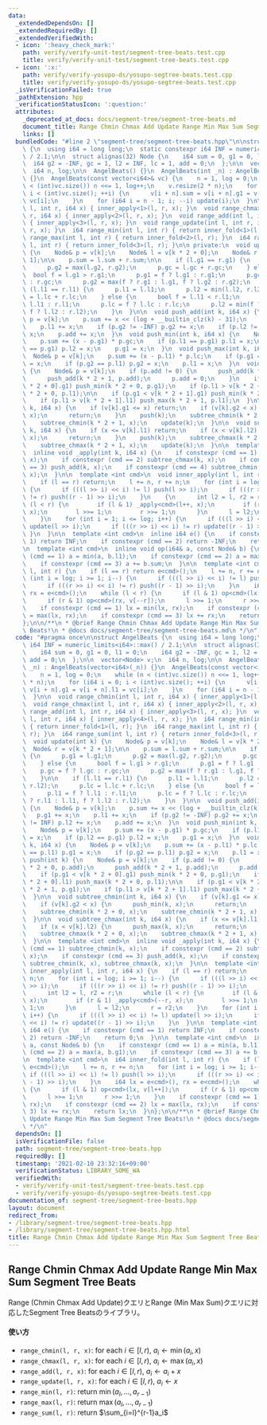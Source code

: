```yaml
---
data:
  _extendedDependsOn: []
  _extendedRequiredBy: []
  _extendedVerifiedWith:
  - icon: ':heavy_check_mark:'
    path: verify/verify-unit-test/segment-tree-beats.test.cpp
    title: verify/verify-unit-test/segment-tree-beats.test.cpp
  - icon: ':x:'
    path: verify/verify-yosupo-ds/yosupo-segtree-beats.test.cpp
    title: verify/verify-yosupo-ds/yosupo-segtree-beats.test.cpp
  _isVerificationFailed: true
  _pathExtension: hpp
  _verificationStatusIcon: ':question:'
  attributes:
    _deprecated_at_docs: docs/segment-tree/segment-tree-beats.md
    document_title: Range Chmin Chmax Add Update Range Min Max Sum Segment Tree Beats!
    links: []
  bundledCode: "#line 2 \"segment-tree/segment-tree-beats.hpp\"\n\nstruct AngelBeats\
    \ {\n  using i64 = long long;\n  static constexpr i64 INF = numeric_limits<i64>::max()\
    \ / 2.1;\n\n  struct alignas(32) Node {\n    i64 sum = 0, g1 = 0, l1 = 0;\n  \
    \  i64 g2 = -INF, gc = 1, l2 = INF, lc = 1, add = 0;\n  };\n\n  vector<Node> v;\n\
    \  i64 n, log;\n\n  AngelBeats() {}\n  AngelBeats(int _n) : AngelBeats(vector<i64>(_n))\
    \ {}\n  AngelBeats(const vector<i64>& vc) {\n    n = 1, log = 0;\n    while (n\
    \ < (int)vc.size()) n <<= 1, log++;\n    v.resize(2 * n);\n    for (i64 i = 0;\
    \ i < (int)vc.size(); ++i) {\n      v[i + n].sum = v[i + n].g1 = v[i + n].l1 =\
    \ vc[i];\n    }\n    for (i64 i = n - 1; i; --i) update(i);\n  }\n\n  void range_chmin(int\
    \ l, int r, i64 x) { inner_apply<1>(l, r, x); }\n  void range_chmax(int l, int\
    \ r, i64 x) { inner_apply<2>(l, r, x); }\n  void range_add(int l, int r, i64 x)\
    \ { inner_apply<3>(l, r, x); }\n  void range_update(int l, int r, i64 x) { inner_apply<4>(l,\
    \ r, x); }\n  i64 range_min(int l, int r) { return inner_fold<1>(l, r); }\n  i64\
    \ range_max(int l, int r) { return inner_fold<2>(l, r); }\n  i64 range_sum(int\
    \ l, int r) { return inner_fold<3>(l, r); }\n\n private:\n  void update(int k)\
    \ {\n    Node& p = v[k];\n    Node& l = v[k * 2 + 0];\n    Node& r = v[k * 2 +\
    \ 1];\n\n    p.sum = l.sum + r.sum;\n\n    if (l.g1 == r.g1) {\n      p.g1 = l.g1;\n\
    \      p.g2 = max(l.g2, r.g2);\n      p.gc = l.gc + r.gc;\n    } else {\n    \
    \  bool f = l.g1 > r.g1;\n      p.g1 = f ? l.g1 : r.g1;\n      p.gc = f ? l.gc\
    \ : r.gc;\n      p.g2 = max(f ? r.g1 : l.g1, f ? l.g2 : r.g2);\n    }\n\n    if\
    \ (l.l1 == r.l1) {\n      p.l1 = l.l1;\n      p.l2 = min(l.l2, r.l2);\n      p.lc\
    \ = l.lc + r.lc;\n    } else {\n      bool f = l.l1 < r.l1;\n      p.l1 = f ?\
    \ l.l1 : r.l1;\n      p.lc = f ? l.lc : r.lc;\n      p.l2 = min(f ? r.l1 : l.l1,\
    \ f ? l.l2 : r.l2);\n    }\n  }\n\n  void push_add(int k, i64 x) {\n    Node&\
    \ p = v[k];\n    p.sum += x << (log + __builtin_clz(k) - 31);\n    p.g1 += x;\n\
    \    p.l1 += x;\n    if (p.g2 != -INF) p.g2 += x;\n    if (p.l2 != INF) p.l2 +=\
    \ x;\n    p.add += x;\n  }\n  void push_min(int k, i64 x) {\n    Node& p = v[k];\n\
    \    p.sum += (x - p.g1) * p.gc;\n    if (p.l1 == p.g1) p.l1 = x;\n    if (p.l2\
    \ == p.g1) p.l2 = x;\n    p.g1 = x;\n  }\n  void push_max(int k, i64 x) {\n  \
    \  Node& p = v[k];\n    p.sum += (x - p.l1) * p.lc;\n    if (p.g1 == p.l1) p.g1\
    \ = x;\n    if (p.g2 == p.l1) p.g2 = x;\n    p.l1 = x;\n  }\n  void push(int k)\
    \ {\n    Node& p = v[k];\n    if (p.add != 0) {\n      push_add(k * 2 + 0, p.add);\n\
    \      push_add(k * 2 + 1, p.add);\n      p.add = 0;\n    }\n    if (p.g1 < v[k\
    \ * 2 + 0].g1) push_min(k * 2 + 0, p.g1);\n    if (p.l1 > v[k * 2 + 0].l1) push_max(k\
    \ * 2 + 0, p.l1);\n\n    if (p.g1 < v[k * 2 + 1].g1) push_min(k * 2 + 1, p.g1);\n\
    \    if (p.l1 > v[k * 2 + 1].l1) push_max(k * 2 + 1, p.l1);\n  }\n\n  void subtree_chmin(int\
    \ k, i64 x) {\n    if (v[k].g1 <= x) return;\n    if (v[k].g2 < x) {\n      push_min(k,\
    \ x);\n      return;\n    }\n    push(k);\n    subtree_chmin(k * 2 + 0, x);\n\
    \    subtree_chmin(k * 2 + 1, x);\n    update(k);\n  }\n\n  void subtree_chmax(int\
    \ k, i64 x) {\n    if (x <= v[k].l1) return;\n    if (x < v[k].l2) {\n      push_max(k,\
    \ x);\n      return;\n    }\n    push(k);\n    subtree_chmax(k * 2 + 0, x);\n\
    \    subtree_chmax(k * 2 + 1, x);\n    update(k);\n  }\n\n  template <int cmd>\n\
    \  inline void _apply(int k, i64 x) {\n    if constexpr (cmd == 1) subtree_chmin(k,\
    \ x);\n    if constexpr (cmd == 2) subtree_chmax(k, x);\n    if constexpr (cmd\
    \ == 3) push_add(k, x);\n    if constexpr (cmd == 4) subtree_chmin(k, x), subtree_chmax(k,\
    \ x);\n  }\n\n  template <int cmd>\n  void inner_apply(int l, int r, i64 x) {\n\
    \    if (l == r) return;\n    l += n, r += n;\n    for (int i = log; i >= 1; i--)\
    \ {\n      if (((l >> i) << i) != l) push(l >> i);\n      if (((r >> i) << i)\
    \ != r) push((r - 1) >> i);\n    }\n    {\n      int l2 = l, r2 = r;\n      while\
    \ (l < r) {\n        if (l & 1) _apply<cmd>(l++, x);\n        if (r & 1) _apply<cmd>(--r,\
    \ x);\n        l >>= 1;\n        r >>= 1;\n      }\n      l = l2;\n      r = r2;\n\
    \    }\n    for (int i = 1; i <= log; i++) {\n      if (((l >> i) << i) != l)\
    \ update(l >> i);\n      if (((r >> i) << i) != r) update((r - 1) >> i);\n   \
    \ }\n  }\n\n  template <int cmd>\n  inline i64 e() {\n    if constexpr (cmd ==\
    \ 1) return INF;\n    if constexpr (cmd == 2) return -INF;\n    return 0;\n  }\n\
    \n  template <int cmd>\n  inline void op(i64& a, const Node& b) {\n    if constexpr\
    \ (cmd == 1) a = min(a, b.l1);\n    if constexpr (cmd == 2) a = max(a, b.g1);\n\
    \    if constexpr (cmd == 3) a += b.sum;\n  }\n\n  template <int cmd>\n  i64 inner_fold(int\
    \ l, int r) {\n    if (l == r) return e<cmd>();\n    l += n, r += n;\n    for\
    \ (int i = log; i >= 1; i--) {\n      if (((l >> i) << i) != l) push(l >> i);\n\
    \      if (((r >> i) << i) != r) push((r - 1) >> i);\n    }\n    i64 lx = e<cmd>(),\
    \ rx = e<cmd>();\n    while (l < r) {\n      if (l & 1) op<cmd>(lx, v[l++]);\n\
    \      if (r & 1) op<cmd>(rx, v[--r]);\n      l >>= 1;\n      r >>= 1;\n    }\n\
    \    if constexpr (cmd == 1) lx = min(lx, rx);\n    if constexpr (cmd == 2) lx\
    \ = max(lx, rx);\n    if constexpr (cmd == 3) lx += rx;\n    return lx;\n  }\n\
    };\n\n/**\n * @brief Range Chmin Chmax Add Update Range Min Max Sum Segment Tree\
    \ Beats!\n * @docs docs/segment-tree/segment-tree-beats.md\n */\n"
  code: "#pragma once\n\nstruct AngelBeats {\n  using i64 = long long;\n  static constexpr\
    \ i64 INF = numeric_limits<i64>::max() / 2.1;\n\n  struct alignas(32) Node {\n\
    \    i64 sum = 0, g1 = 0, l1 = 0;\n    i64 g2 = -INF, gc = 1, l2 = INF, lc = 1,\
    \ add = 0;\n  };\n\n  vector<Node> v;\n  i64 n, log;\n\n  AngelBeats() {}\n  AngelBeats(int\
    \ _n) : AngelBeats(vector<i64>(_n)) {}\n  AngelBeats(const vector<i64>& vc) {\n\
    \    n = 1, log = 0;\n    while (n < (int)vc.size()) n <<= 1, log++;\n    v.resize(2\
    \ * n);\n    for (i64 i = 0; i < (int)vc.size(); ++i) {\n      v[i + n].sum =\
    \ v[i + n].g1 = v[i + n].l1 = vc[i];\n    }\n    for (i64 i = n - 1; i; --i) update(i);\n\
    \  }\n\n  void range_chmin(int l, int r, i64 x) { inner_apply<1>(l, r, x); }\n\
    \  void range_chmax(int l, int r, i64 x) { inner_apply<2>(l, r, x); }\n  void\
    \ range_add(int l, int r, i64 x) { inner_apply<3>(l, r, x); }\n  void range_update(int\
    \ l, int r, i64 x) { inner_apply<4>(l, r, x); }\n  i64 range_min(int l, int r)\
    \ { return inner_fold<1>(l, r); }\n  i64 range_max(int l, int r) { return inner_fold<2>(l,\
    \ r); }\n  i64 range_sum(int l, int r) { return inner_fold<3>(l, r); }\n\n private:\n\
    \  void update(int k) {\n    Node& p = v[k];\n    Node& l = v[k * 2 + 0];\n  \
    \  Node& r = v[k * 2 + 1];\n\n    p.sum = l.sum + r.sum;\n\n    if (l.g1 == r.g1)\
    \ {\n      p.g1 = l.g1;\n      p.g2 = max(l.g2, r.g2);\n      p.gc = l.gc + r.gc;\n\
    \    } else {\n      bool f = l.g1 > r.g1;\n      p.g1 = f ? l.g1 : r.g1;\n  \
    \    p.gc = f ? l.gc : r.gc;\n      p.g2 = max(f ? r.g1 : l.g1, f ? l.g2 : r.g2);\n\
    \    }\n\n    if (l.l1 == r.l1) {\n      p.l1 = l.l1;\n      p.l2 = min(l.l2,\
    \ r.l2);\n      p.lc = l.lc + r.lc;\n    } else {\n      bool f = l.l1 < r.l1;\n\
    \      p.l1 = f ? l.l1 : r.l1;\n      p.lc = f ? l.lc : r.lc;\n      p.l2 = min(f\
    \ ? r.l1 : l.l1, f ? l.l2 : r.l2);\n    }\n  }\n\n  void push_add(int k, i64 x)\
    \ {\n    Node& p = v[k];\n    p.sum += x << (log + __builtin_clz(k) - 31);\n \
    \   p.g1 += x;\n    p.l1 += x;\n    if (p.g2 != -INF) p.g2 += x;\n    if (p.l2\
    \ != INF) p.l2 += x;\n    p.add += x;\n  }\n  void push_min(int k, i64 x) {\n\
    \    Node& p = v[k];\n    p.sum += (x - p.g1) * p.gc;\n    if (p.l1 == p.g1) p.l1\
    \ = x;\n    if (p.l2 == p.g1) p.l2 = x;\n    p.g1 = x;\n  }\n  void push_max(int\
    \ k, i64 x) {\n    Node& p = v[k];\n    p.sum += (x - p.l1) * p.lc;\n    if (p.g1\
    \ == p.l1) p.g1 = x;\n    if (p.g2 == p.l1) p.g2 = x;\n    p.l1 = x;\n  }\n  void\
    \ push(int k) {\n    Node& p = v[k];\n    if (p.add != 0) {\n      push_add(k\
    \ * 2 + 0, p.add);\n      push_add(k * 2 + 1, p.add);\n      p.add = 0;\n    }\n\
    \    if (p.g1 < v[k * 2 + 0].g1) push_min(k * 2 + 0, p.g1);\n    if (p.l1 > v[k\
    \ * 2 + 0].l1) push_max(k * 2 + 0, p.l1);\n\n    if (p.g1 < v[k * 2 + 1].g1) push_min(k\
    \ * 2 + 1, p.g1);\n    if (p.l1 > v[k * 2 + 1].l1) push_max(k * 2 + 1, p.l1);\n\
    \  }\n\n  void subtree_chmin(int k, i64 x) {\n    if (v[k].g1 <= x) return;\n\
    \    if (v[k].g2 < x) {\n      push_min(k, x);\n      return;\n    }\n    push(k);\n\
    \    subtree_chmin(k * 2 + 0, x);\n    subtree_chmin(k * 2 + 1, x);\n    update(k);\n\
    \  }\n\n  void subtree_chmax(int k, i64 x) {\n    if (x <= v[k].l1) return;\n\
    \    if (x < v[k].l2) {\n      push_max(k, x);\n      return;\n    }\n    push(k);\n\
    \    subtree_chmax(k * 2 + 0, x);\n    subtree_chmax(k * 2 + 1, x);\n    update(k);\n\
    \  }\n\n  template <int cmd>\n  inline void _apply(int k, i64 x) {\n    if constexpr\
    \ (cmd == 1) subtree_chmin(k, x);\n    if constexpr (cmd == 2) subtree_chmax(k,\
    \ x);\n    if constexpr (cmd == 3) push_add(k, x);\n    if constexpr (cmd == 4)\
    \ subtree_chmin(k, x), subtree_chmax(k, x);\n  }\n\n  template <int cmd>\n  void\
    \ inner_apply(int l, int r, i64 x) {\n    if (l == r) return;\n    l += n, r +=\
    \ n;\n    for (int i = log; i >= 1; i--) {\n      if (((l >> i) << i) != l) push(l\
    \ >> i);\n      if (((r >> i) << i) != r) push((r - 1) >> i);\n    }\n    {\n\
    \      int l2 = l, r2 = r;\n      while (l < r) {\n        if (l & 1) _apply<cmd>(l++,\
    \ x);\n        if (r & 1) _apply<cmd>(--r, x);\n        l >>= 1;\n        r >>=\
    \ 1;\n      }\n      l = l2;\n      r = r2;\n    }\n    for (int i = 1; i <= log;\
    \ i++) {\n      if (((l >> i) << i) != l) update(l >> i);\n      if (((r >> i)\
    \ << i) != r) update((r - 1) >> i);\n    }\n  }\n\n  template <int cmd>\n  inline\
    \ i64 e() {\n    if constexpr (cmd == 1) return INF;\n    if constexpr (cmd ==\
    \ 2) return -INF;\n    return 0;\n  }\n\n  template <int cmd>\n  inline void op(i64&\
    \ a, const Node& b) {\n    if constexpr (cmd == 1) a = min(a, b.l1);\n    if constexpr\
    \ (cmd == 2) a = max(a, b.g1);\n    if constexpr (cmd == 3) a += b.sum;\n  }\n\
    \n  template <int cmd>\n  i64 inner_fold(int l, int r) {\n    if (l == r) return\
    \ e<cmd>();\n    l += n, r += n;\n    for (int i = log; i >= 1; i--) {\n     \
    \ if (((l >> i) << i) != l) push(l >> i);\n      if (((r >> i) << i) != r) push((r\
    \ - 1) >> i);\n    }\n    i64 lx = e<cmd>(), rx = e<cmd>();\n    while (l < r)\
    \ {\n      if (l & 1) op<cmd>(lx, v[l++]);\n      if (r & 1) op<cmd>(rx, v[--r]);\n\
    \      l >>= 1;\n      r >>= 1;\n    }\n    if constexpr (cmd == 1) lx = min(lx,\
    \ rx);\n    if constexpr (cmd == 2) lx = max(lx, rx);\n    if constexpr (cmd ==\
    \ 3) lx += rx;\n    return lx;\n  }\n};\n\n/**\n * @brief Range Chmin Chmax Add\
    \ Update Range Min Max Sum Segment Tree Beats!\n * @docs docs/segment-tree/segment-tree-beats.md\n\
    \ */\n"
  dependsOn: []
  isVerificationFile: false
  path: segment-tree/segment-tree-beats.hpp
  requiredBy: []
  timestamp: '2021-02-10 23:32:16+09:00'
  verificationStatus: LIBRARY_SOME_WA
  verifiedWith:
  - verify/verify-unit-test/segment-tree-beats.test.cpp
  - verify/verify-yosupo-ds/yosupo-segtree-beats.test.cpp
documentation_of: segment-tree/segment-tree-beats.hpp
layout: document
redirect_from:
- /library/segment-tree/segment-tree-beats.hpp
- /library/segment-tree/segment-tree-beats.hpp.html
title: Range Chmin Chmax Add Update Range Min Max Sum Segment Tree Beats!
---
```

## Range Chmin Chmax Add Update Range Min Max Sum Segment Tree Beats

Range (Chmin Chmax Add Update)クエリとRange (Min Max Sum)クエリに対応したSegment Tree Beatsのライブラリ。

#### 使い方

- `range_chmin(l, r, x)`: for each $i \in [l, r)$, $a_i \leftarrow \min(a_i,x)$
- `range_chmax(l, r, x)`: for each $i \in [l, r)$, $a_i \leftarrow \max(a_i,x)$
- `range_add(l, r, x)`: for each $i \in [l, r)$, $a_i \leftarrow a_i + x$
- `range_update(l, r, x)`: for each $i \in [l, r)$, $a_i \leftarrow x$
- `range_min(l, r)`: return $\min(a_l,\ldots,a_{r-1})$
- `range_max(l, r)`: return $\max(a_l,\ldots,a_{r-1})$
- `range_sum(l, r)`: return $\sum_{i=l}^{r-1}a_i$
